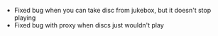 - Fixed bug when you can take disc from jukebox, but it doesn't stop playing
- Fixed bug with proxy when discs just wouldn't play
